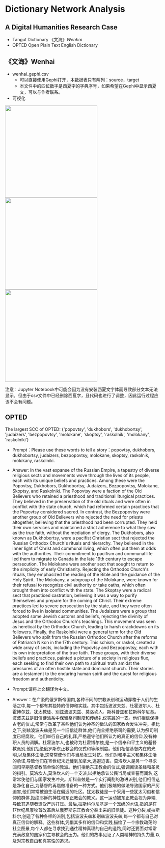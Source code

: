 # Dictionary Network Analysis

## A Digital Humanities Research Case

- Tangut Dictionary 《文海》*Wenhai*
- OPTED Open Plain Text English Dictionary

## 《文海》Wenhai 
- wenhai_gephi.csv
    - 可以直接使用Gephi打开，本数据表只有两列：source，target
    - 本文件中的四位数字是西夏字的字典序号，如果希望在Gephi中显示西夏文，可以与作者联系。
- 可视化

<img src='https://github.com/intersense/dictionary-network-analysis/blob/main/images/%E5%9B%BE1.jpg' width='300px'/>

<img src='https://github.com/intersense/dictionary-network-analysis/blob/main/images/%E5%9B%BE3.jpg' width='300px'/>

<img src='https://github.com/intersense/dictionary-network-analysis/blob/main/images/%E5%9B%BE4.jpg' width='300px'/>

注意：Jupyter Notebook中可能会因为没有安装西夏文字体而导致部分文本无法显示，但由于csv文件中已经删除西夏字，且代码也进行了调整，因此运行过程应该不会有问题。

## OPTED 
The largest SCC of OPTED: {'popovtsy', 'dukhobors', 'dukhobortsy', 'judaizers', 'bezpopovtsy', 'molokane', 'skoptsy', 'raskolnik', 'molokany', 'raskolniki'}

- Prompt：Please use these words to tell a story：popovtsy, dukhobors, dukhobortsy, judaizers, bezpopovtsy, molokane, skoptsy, raskolnik, molokany, raskolniki.
- Answer:
In the vast expanse of the Russian Empire, a tapestry of diverse religious sects and movements wove through the lives of its people, each with its unique beliefs and practices. Among these were the Popovtsy, Dukhobors, Dukhobortsy, Judaizers, Bezpopovtsy, Molokane, Skoptsy, and Raskolniki. The Popovtsy were a faction of the Old Believers who retained a priesthood and traditional liturgical practices. They believed in the preservation of the old rituals and were often in conflict with the state church, which had reformed certain practices that the Popovtsy considered sacred. In contrast, the Bezpopovtsy were another group of Old Believers who rejected the need for priests altogether, believing that the priesthood had been corrupted. They held their own services and maintained a strict adherence to what they saw as the true faith, without the mediation of clergy. The Dukhobors, also known as Dukhobortsy, were a pacifist Christian sect that rejected the Russian Orthodox Church's rituals and hierarchy. They believed in the inner light of Christ and communal living, which often put them at odds with the authorities. Their commitment to pacifism and communal life led them to migrate to Canada in the late 19th century to escape persecution. The Molokane were another sect that sought to return to the simplicity of early Christianity. Rejecting the Orthodox Church's rituals, they emphasized the reading of the Bible and the guidance of the Holy Spirit. The Molokany, a subgroup of the Molokane, were known for their refusal to recognize civil authority or take oaths, which often brought them into conflict with the state. The Skoptsy were a radical sect that practiced castration, believing it was a way to purify themselves and prepare for the coming of Christ. Their extreme practices led to severe persecution by the state, and they were often forced to live in isolated communities. The Judaizers were a group that adopted some Jewish customs and beliefs, rejecting the divinity of Jesus and the Orthodox Church's teachings. This movement was seen as heretical by the Orthodox Church, leading to harsh crackdowns on its followers. Finally, the Raskolniki were a general term for the Old Believers who split from the Russian Orthodox Church after the reforms of Patriarch Nikon in the 17th century. This schism, or raskol, created a wide array of sects, including the Popovtsy and Bezpopovtsy, each with its own interpretation of the true faith. These groups, with their diverse beliefs and practices, painted a picture of a society in religious flux, each seeking to find their own path to spiritual truth amidst the pressures of an often hostile state and dominant church. Their stories are a testament to the enduring human spirit and the quest for religious freedom and authenticity.

- Prompt:请将上文翻译为中文。
- Answer：在广袤的俄罗斯帝国内,各种不同的宗教派别和运动穿梭于人们的生活之中,每一个都有其独特的信仰和实践。其中包括波波夫兹、杜霍波尔人、杜霍博尔兹、犹太教徒、别兹波波夫兹、莫洛坎人、斯科普兹和拉斯科尔尼基。波波夫兹是旧信徒派系中保留祭司制度和传统礼仪实践的一支。他们相信保持古老的仪式,常常与改革了某些他们认为神圣的做法的国家教会发生冲突。相比之下,别兹波波夫兹是另一个旧信徒群体,他们完全拒绝祭司的需要,认为祭司制度已经腐败。他们举行自己的礼拜,严格遵守他们所认为的真正的信仰,没有神职人员的调解。杜霍波尔人,也被称为杜霍博尔兹,是一个信奉和平主义的基督教派别,他们拒绝俄罗斯东正教会的仪式和等级制度。他们相信基督内在的光明,以及集体生活,这常常使他们与当局发生对抗。他们对和平主义和集体生活的承诺,导致他们在19世纪末迁徙到加拿大,逃避迫害。莫洛坎人是另一个寻求回归早期基督教简单性的教派。他们拒绝东正教会的仪式,强调阅读圣经和圣灵的指引。莫洛坎人,莫洛坎人的一个支派,以拒绝承认公民当局或宣誓而闻名,这常常使他们与国家发生冲突。斯科普兹是一个实行阉割的激进派别,他们相信这是净化自己,为基督的再临做准备的一种方式。他们极端的做法导致国家的严厉迫害,他们常常被迫生活在偏远的社区。犹太教徒是一个采用一些犹太习俗和信仰的群体,拒绝耶稣的神性和东正教会的教义。这一运动被东正教会视为异端,导致其追随者遭受严厉打压。最后,拉斯科尔尼基是一个笼统的术语,指的是在17世纪尼康牧首改革后从俄罗斯东正教会分裂出来的旧信徒。这种分裂,或拉斯科尔,创造了各种各样的派别,包括波波夫兹和别兹波波夫兹,每一个都有自己对真正信仰的解释。这些群体,凭借其多样的信仰和实践,描绘了一个宗教动荡的社会图景,每个人都在寻求找到通往精神真理的自己的道路,同时还要面对常常充满敌意的国家和主导教会的压力。他们的故事见证了人类精神的持久力量,以及对宗教自由和真实性的追求。
